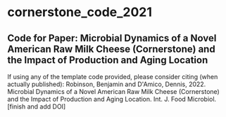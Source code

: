 # cornerstone_code_2021
Code for Paper: Microbial Dynamics of a Novel American Raw Milk Cheese (Cornerstone) and the Impact
of Production and Aging Location 
--------------------------------------------
If using any of the template code provided, please consider citing (when actually published): 
Robinson, Benjamin and D'Amico, Dennis, 2022. Microbial Dynamics of a Novel American Raw Milk Cheese (Cornerstone) and the Impact
of Production and Aging Location. Int. J. Food Microbiol. [finish and add DOI]
	
